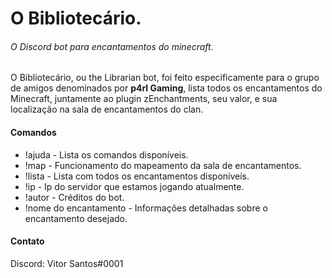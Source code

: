 # O Bibliotecário.
###### O Discord bot para encantamentos do minecraft.

O Bibliotecário, ou the Librarian bot, foi feito especificamente para o grupo de amigos denominados por **p4rl Gaming**,
lista todos os encantamentos do Minecraft, juntamente ao plugin zEnchantments, seu valor, e sua localização na sala de encantamentos do clan.

#### Comandos

- !ajuda - Lista os comandos disponíveis.
- !map - Funcionamento do mapeamento da sala de encantamentos.
- !lista - Lista com todos os encantamentos disponíveis.
- !ip - Ip do servidor que estamos jogando atualmente.
- !autor - Créditos do bot.
- !nome do encantamento - Informações detalhadas sobre o encantamento desejado.

#### Contato

Discord: Vitor Santos#0001
